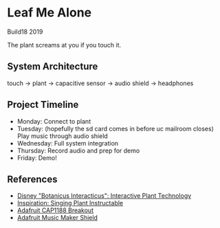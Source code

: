 # Leaf Me Alone
Build18 2019

The plant screams at you if you touch it.

## System Architecture
touch &rarr; plant &rarr; capacitive sensor &rarr; audio shield &rarr; headphones

## Project Timeline
* Monday: Connect to plant
* Tuesday: (hopefully the sd card comes in before uc mailroom closes) Play music through audio shield
* Wednesday: Full system integration
* Thursday: Record audio and prep for demo
* Friday: Demo!

## References
* [Disney "Botanicus Interacticus": Interactive Plant Technology](https://youtu.be/EcRSKEIucjk)
* [Inspiration: Singing Plant Instructable](https://www.instructables.com/id/Singing-plant-Make-your-plant-sing-with-Arduino-/)
* [Adafruit CAP1188 Breakout](https://learn.adafruit.com/adafruit-cap1188-breakout/overview)
* [Adafruit Music Maker Shield](https://learn.adafruit.com/adafruit-music-maker-shield-vs1053-mp3-wav-wave-ogg-vorbis-player/overview)
